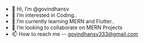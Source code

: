 - 👋 Hi, I’m @govindhansv
- 👀 I’m interested in Coding..
- 🌱 I’m currently learning MERN and Flutter..
- 💞️ I’m looking to collaborate on MERN Projects
- 📫 How to reach me -- govindhansv333@gmail.com

<!---
govindhansv/govindhansv is a ✨ special ✨ repository because its `README.md` (this file) appears on your GitHub profile.
You can click the Preview link to take a look at your changes.
--->
